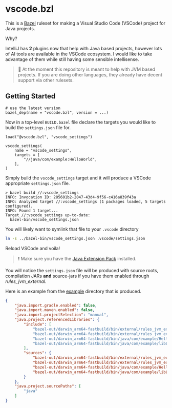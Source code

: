 # vscode.bzl

This is a [Bazel](https://bazel.build/) ruleset for making a Visual Studio Code (VSCode) project for Java projects.

Why?

IntelliJ has **2** plugins now that help with Java based projects, however lots of AI tools are available in the VSCode ecosystem. I would like to take advantage of them while still having some sensible intellisense.

> 🚨 At the moment this repository is meant to help with JVM based projects.
> If you are doing other languages, they already have decent support via other rulesets.

## Getting Started

```starlark
# use the latest version
bazel_dep(name = "vscode.bzl", version = ...)
```

Now in a top-level `BUILD.bazel` file declare the targets you would like to build the `settings.json` file for.

```starlark
load("@vscode.bzl", "vscode_settings")

vscode_settings(
    name = "vscode_settings",
    targets = [
        "//java/com/example:HelloWorld",
    ],
)
```

Simply build the `vscode_settings` target and it will produce a VSCode appropriate `settings.json` file.

```console
> bazel build //:vscode_settings
INFO: Invocation ID: 285601b2-2047-43d4-9f56-c416a839f43a
INFO: Analyzed target //:vscode_settings (1 packages loaded, 5 targets configured).
INFO: Found 1 target...
Target //:vscode_settings up-to-date:
  bazel-bin/vscode_settings.json
```

You will likely want to symlink that file to your `.vscode` directory

```bash
ln -s ../bazel-bin/vscode_settings.json .vscode/settings.json
```

Reload VSCode and voila!

> ❗ Make sure you have the [Java Extension Pack](https://marketplace.visualstudio.com/items?itemName=vscjava.vscode-java-pack) installed.


You will notice the `settings.json` file will be produced with source roots, compilation JARs **and** source-jars if you have them enabled through _rules_jvm_external_.

Here is an example from the [example](./example/) directory that is produced.

```json
{
    "java.import.gradle.enabled": false,
    "java.import.maven.enabled": false,
    "java.import.projectSelection": "manual",
    "java.project.referencedLibraries": {
        "include": [
            "bazel-out/darwin_arm64-fastbuild/bin/external/rules_jvm_external++maven+maven/v1/https/repo1.maven.org/maven2/com/google/code/gson/gson/2.13.1/processed_gson-2.13.1.jar",
            "bazel-out/darwin_arm64-fastbuild/bin/external/rules_jvm_external++maven+maven/v1/https/repo1.maven.org/maven2/com/google/errorprone/error_prone_annotations/2.38.0/processed_error_prone_annotations-2.38.0.jar",
            "bazel-out/darwin_arm64-fastbuild/bin/java/com/example/HelloWorld.jar",
            "bazel-out/darwin_arm64-fastbuild/bin/java/com/example/libLibrary.jar"
        ],
        "sources": {
            "bazel-out/darwin_arm64-fastbuild/bin/external/rules_jvm_external++maven+maven/v1/https/repo1.maven.org/maven2/com/google/code/gson/gson/2.13.1/processed_gson-2.13.1.jar": "external/rules_jvm_external++maven+maven/v1/https/repo1.maven.org/maven2/com/google/code/gson/gson/2.13.1/gson-2.13.1-sources.jar",
            "bazel-out/darwin_arm64-fastbuild/bin/external/rules_jvm_external++maven+maven/v1/https/repo1.maven.org/maven2/com/google/errorprone/error_prone_annotations/2.38.0/processed_error_prone_annotations-2.38.0.jar": "external/rules_jvm_external++maven+maven/v1/https/repo1.maven.org/maven2/com/google/errorprone/error_prone_annotations/2.38.0/error_prone_annotations-2.38.0-sources.jar",
            "bazel-out/darwin_arm64-fastbuild/bin/java/com/example/HelloWorld.jar": "bazel-out/darwin_arm64-fastbuild/bin/java/com/example/HelloWorld-src.jar",
            "bazel-out/darwin_arm64-fastbuild/bin/java/com/example/libLibrary.jar": "bazel-out/darwin_arm64-fastbuild/bin/java/com/example/libLibrary-src.jar"
        }
    },
    "java.project.sourcePaths": [
        "java"
    ]
}
```